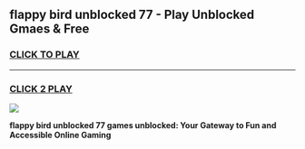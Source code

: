 
## flappy bird unblocked 77 - Play Unblocked Gmaes & Free
<h3>
<a href="https://news.freeplayer.one?title=flappy_bird_unblocked_77&ref=16F">CLICK TO PLAY</a></h3>
<hr>

<h3>
<a href="https://news.freeplayer.one?title=flappy_bird_unblocked_77&ref=16F">CLICK 2 PLAY</a>
  
</h3>

<a href="https://news.freeplayer.one?title=flappy_bird_unblocked_77&ref=16F/"><img src="https://clearcache.store/games.png"></a>


**flappy bird unblocked 77 games unblocked: Your Gateway to Fun and Accessible Online Gaming**
